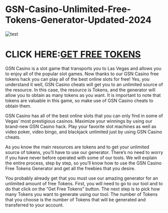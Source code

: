 # GSN-Casino-Unlimited-Free-Tokens-Generator-Updated-2024

![test](https://encrypted-tbn0.gstatic.com/images?q=tbn:ANd9GcTzJ6hbwcut4QDXNtBk6ZeHCOcKG_k6UFvWwN30BTQ9ZG9SgnOMtfneT7K_qb5jr_RYrxE&usqp=CAU)

# CLICK HERE:[GET FREE TOKENS](https://chatgamings.com/GSN/)

GSN Casino is a slot game that transports you to Las Vegas and allows you to enjoy all of the popular slot games. Now thanks to our GSN Casino free tokens hack you can play all of the best online slots for free! Yes, you understand it well, GSN Casino cheats will get you to an unlimited source of the resource. In this case, the resource is Tokens, and the generator will allow you to obtain as many tokens as you want. It is important to note that tokens are valuable in this game, so make use of GSN Casino cheats to obtain them.

GSN Casino has all of the best online slots that you can only find in some of Vegas’ most prestigious casinos. Maximize your winnings by using our brand-new GSN Casino hack. Play your favorite slot machines as well as video poker, video bingo, and blackjack unlimited just by using GSN Casino cheats. 

As you know the main resources are tokens and to get your unlimited source of tokens, you’ll have to use our generator. There’s no need to worry if you have never before operated with some of our tools. We will explain the entire process, step by step, so you’ll know how to use the GSN Casino Free Tokens Generator and get all the freebies that you desire.

You probably already get that you must use our amazing generator for an unlimited amount of free Tokens. First, you will need to go to our tool and to do that click on the “Get Free Tokens” button. The next step is to pick how many Tokens you want to generate using our tool. The number of Tokens that you choose is the number of Tokens that will be generated and transferred to your account.
